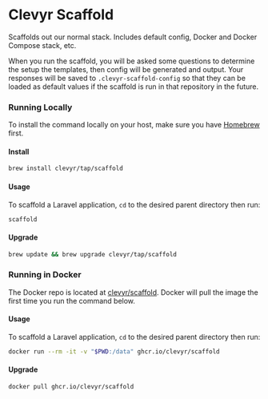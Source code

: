 # Clevyr Scaffold

Scaffolds out our normal stack. Includes default config, Docker and Docker Compose stack, etc.

When you run the scaffold, you will be asked some questions to determine the setup the templates, then config will be generated and output. Your responses will be saved to `.clevyr-scaffold-config` so that they can be loaded as default values if the scaffold is run in that repository in the future.

### Running Locally

To install the command locally on your host, make sure you have [Homebrew](https://brew.sh/) first.

#### Install

```sh
brew install clevyr/tap/scaffold
```

#### Usage

To scaffold a Laravel application, `cd` to the desired parent directory then run:

```sh
scaffold
```

#### Upgrade

```sh
brew update && brew upgrade clevyr/tap/scaffold
```

### Running in Docker

The Docker repo is located at [clevyr/scaffold](https://hub.docker.com/r/clevyr/scaffold). Docker will pull the image the first time you run the command below.

#### Usage

To scaffold a Laravel application, `cd` to the desired parent directory then run:

```sh
docker run --rm -it -v "$PWD:/data" ghcr.io/clevyr/scaffold
```

#### Upgrade

```sh
docker pull ghcr.io/clevyr/scaffold
```
